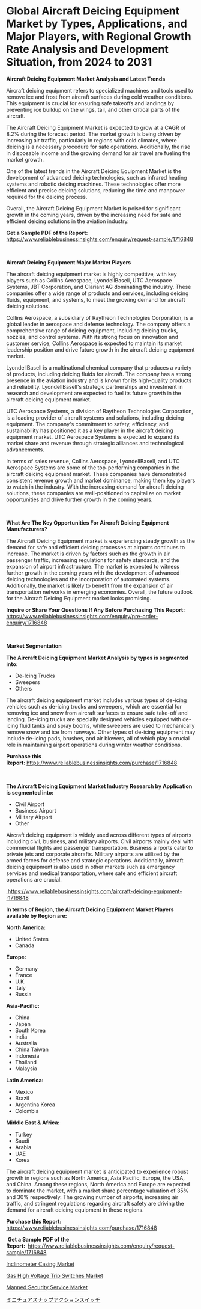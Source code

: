 <p><h1>Global Aircraft Deicing Equipment Market by Types, Applications, and Major Players, with Regional Growth Rate Analysis and Development Situation, from 2024 to 2031</h1></p><p><strong>Aircraft Deicing Equipment Market Analysis and Latest Trends</strong></p>
<p><p>Aircraft deicing equipment refers to specialized machines and tools used to remove ice and frost from aircraft surfaces during cold weather conditions. This equipment is crucial for ensuring safe takeoffs and landings by preventing ice buildup on the wings, tail, and other critical parts of the aircraft.</p><p>The Aircraft Deicing Equipment Market is expected to grow at a CAGR of 8.2% during the forecast period. The market growth is being driven by increasing air traffic, particularly in regions with cold climates, where deicing is a necessary procedure for safe operations. Additionally, the rise in disposable income and the growing demand for air travel are fueling the market growth.</p><p>One of the latest trends in the Aircraft Deicing Equipment Market is the development of advanced deicing technologies, such as infrared heating systems and robotic deicing machines. These technologies offer more efficient and precise deicing solutions, reducing the time and manpower required for the deicing process.</p><p>Overall, the Aircraft Deicing Equipment Market is poised for significant growth in the coming years, driven by the increasing need for safe and efficient deicing solutions in the aviation industry.</p></p>
<p><strong>Get a Sample PDF of the Report:&nbsp;</strong> <a href="https://www.reliablebusinessinsights.com/enquiry/request-sample/1716848">https://www.reliablebusinessinsights.com/enquiry/request-sample/1716848</a></p>
<p>&nbsp;</p>
<p><strong>Aircraft Deicing Equipment Major Market Players</strong></p>
<p><p>The aircraft deicing equipment market is highly competitive, with key players such as Collins Aerospace, LyondellBasell, UTC Aerospace Systems, JBT Corporation, and Clariant AG dominating the industry. These companies offer a wide range of products and services, including deicing fluids, equipment, and systems, to meet the growing demand for aircraft deicing solutions.</p><p>Collins Aerospace, a subsidiary of Raytheon Technologies Corporation, is a global leader in aerospace and defense technology. The company offers a comprehensive range of deicing equipment, including deicing trucks, nozzles, and control systems. With its strong focus on innovation and customer service, Collins Aerospace is expected to maintain its market leadership position and drive future growth in the aircraft deicing equipment market.</p><p>LyondellBasell is a multinational chemical company that produces a variety of products, including deicing fluids for aircraft. The company has a strong presence in the aviation industry and is known for its high-quality products and reliability. LyondellBasell's strategic partnerships and investment in research and development are expected to fuel its future growth in the aircraft deicing equipment market.</p><p>UTC Aerospace Systems, a division of Raytheon Technologies Corporation, is a leading provider of aircraft systems and solutions, including deicing equipment. The company's commitment to safety, efficiency, and sustainability has positioned it as a key player in the aircraft deicing equipment market. UTC Aerospace Systems is expected to expand its market share and revenue through strategic alliances and technological advancements.</p><p>In terms of sales revenue, Collins Aerospace, LyondellBasell, and UTC Aerospace Systems are some of the top-performing companies in the aircraft deicing equipment market. These companies have demonstrated consistent revenue growth and market dominance, making them key players to watch in the industry. With the increasing demand for aircraft deicing solutions, these companies are well-positioned to capitalize on market opportunities and drive further growth in the coming years.</p></p>
<p>&nbsp;</p>
<p><strong>What Are The Key Opportunities For Aircraft Deicing Equipment Manufacturers?</strong></p>
<p><p>The Aircraft Deicing Equipment market is experiencing steady growth as the demand for safe and efficient deicing processes at airports continues to increase. The market is driven by factors such as the growth in air passenger traffic, increasing regulations for safety standards, and the expansion of airport infrastructure. The market is expected to witness further growth in the coming years with the development of advanced deicing technologies and the incorporation of automated systems. Additionally, the market is likely to benefit from the expansion of air transportation networks in emerging economies. Overall, the future outlook for the Aircraft Deicing Equipment market looks promising.</p></p>
<p><strong>Inquire or Share Your Questions If Any Before Purchasing This Report:</strong> <a href="https://www.reliablebusinessinsights.com/enquiry/pre-order-enquiry/1716848">https://www.reliablebusinessinsights.com/enquiry/pre-order-enquiry/1716848</a></p>
<p>&nbsp;</p>
<p><strong>Market Segmentation</strong></p>
<p><strong>The Aircraft Deicing Equipment Market Analysis by types is segmented into:</strong></p>
<p><ul><li>De-Icing Trucks</li><li>Sweepers</li><li>Others</li></ul></p>
<p><p>The aircraft deicing equipment market includes various types of de-icing vehicles such as de-icing trucks and sweepers, which are essential for removing ice and snow from aircraft surfaces to ensure safe take-off and landing. De-icing trucks are specially designed vehicles equipped with de-icing fluid tanks and spray booms, while sweepers are used to mechanically remove snow and ice from runways. Other types of de-icing equipment may include de-icing pads, brushes, and air blowers, all of which play a crucial role in maintaining airport operations during winter weather conditions.</p></p>
<p><strong>Purchase this Report:&nbsp;</strong><a href="https://www.reliablebusinessinsights.com/purchase/1716848">https://www.reliablebusinessinsights.com/purchase/1716848</a></p>
<p>&nbsp;</p>
<p><strong>The Aircraft Deicing Equipment Market Industry Research by Application is segmented into:</strong></p>
<p><ul><li>Civil Airport</li><li>Business Airport</li><li>Military Airport</li><li>Other</li></ul></p>
<p><p>Aircraft deicing equipment is widely used across different types of airports including civil, business, and military airports. Civil airports mainly deal with commercial flights and passenger transportation. Business airports cater to private jets and corporate aircrafts. Military airports are utilized by the armed forces for defense and strategic operations. Additionally, aircraft deicing equipment is also used in other markets such as emergency services and medical transportation, where safe and efficient aircraft operations are crucial.</p></p>
<p><a href="https://www.reliablebusinessinsights.com/aircraft-deicing-equipment-r1716848">&nbsp;https://www.reliablebusinessinsights.com/aircraft-deicing-equipment-r1716848</a></p>
<p><strong>In terms of Region, the Aircraft Deicing Equipment Market Players available by Region are:</strong></p>
<p>
    <p> <strong> North America: </strong>
        <ul>
            <li>United States</li>
            <li>Canada</li>
        </ul>
        </p> 
    <p> <strong> Europe: </strong>
        <ul>
            <li>Germany</li>
            <li>France</li>
            <li>U.K.</li>
            <li>Italy</li>
            <li>Russia</li>
        </ul>
        </p> 
    <p> <strong> Asia-Pacific: </strong>
        <ul>
            <li>China</li>
            <li>Japan</li>
            <li>South Korea</li>
            <li>India</li>
            <li>Australia</li>
            <li>China Taiwan</li>
            <li>Indonesia</li>
            <li>Thailand</li>
            <li>Malaysia</li>
        </ul>
        </p> 
    <p> <strong> Latin America: </strong>
        <ul>
            <li>Mexico</li>
            <li>Brazil</li>
            <li>Argentina Korea</li>
            <li>Colombia</li>
        </ul>
        </p> 
    <p> <strong> Middle East & Africa: </strong>
        <ul>
            <li>Turkey</li>
            <li>Saudi</li>
            <li>Arabia</li>
            <li>UAE</li>
            <li>Korea</li>
        </ul>
    </p>
    </p>
<p><p>The aircraft deicing equipment market is anticipated to experience robust growth in regions such as North America, Asia Pacific, Europe, the USA, and China. Among these regions, North America and Europe are expected to dominate the market, with a market share percentage valuation of 35% and 30% respectively. The growing number of airports, increasing air traffic, and stringent regulations regarding aircraft safety are driving the demand for aircraft deicing equipment in these regions.</p></p>
<p><strong>Purchase this Report: </strong><a href="https://www.reliablebusinessinsights.com/purchase/1716848">https://www.reliablebusinessinsights.com/purchase/1716848</a></p>
<p>&nbsp;<strong>Get a Sample PDF of the Report:&nbsp;&nbsp;</strong><a href="https://www.reliablebusinessinsights.com/enquiry/request-sample/1716848">https://www.reliablebusinessinsights.com/enquiry/request-sample/1716848</a></p>
<p><strong></strong></p>
<p><p><a href="https://github.com/amapolalg/Market-Research-Report-List-1/blob/main/inclinometer-casing-market.md">Inclinometer Casing Market</a></p><p><a href="https://www.linkedin.com/pulse/gas-high-voltage-trip-switches-market-size-global-industry-overview-oztce?trackingId=v%2FApN%2FdeH1pWUoi31bNgbw%3D%3D">Gas High Voltage Trip Switches Market</a></p><p><a href="https://www.linkedin.com/pulse/manned-security-service-market-size-trends-growth-outlook-forecasted-jtwte?trackingId=c00zaneFavJ4ZDReGmKo%2Fw%3D%3D">Manned Security Service Market</a></p><p><a href="https://github.com/lababdou/Market-Research-Report-List-4/blob/main/7861979161065.md">ミニチュアスナップアクションスイッチ</a></p></p>